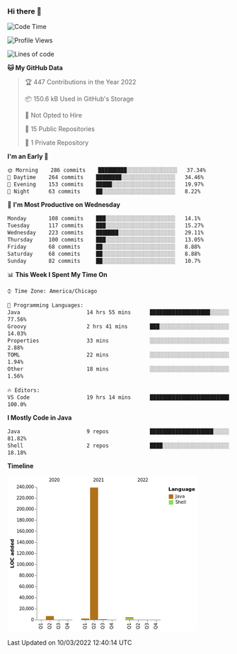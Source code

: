 ### Hi there 👋


<!--START_SECTION:waka-->
![Code Time](http://img.shields.io/badge/Code%20Time-2%2C136%20hrs%209%20mins-blue)

![Profile Views](http://img.shields.io/badge/Profile%20Views-2-blue)

![Lines of code](https://img.shields.io/badge/From%20Hello%20World%20I%27ve%20Written-253%20Thousand%20lines%20of%20code-blue)

**🐱 My GitHub Data** 

> 🏆 447 Contributions in the Year 2022
 > 
> 📦 150.6 kB Used in GitHub's Storage 
 > 
> 🚫 Not Opted to Hire
 > 
> 📜 15 Public Repositories 
 > 
> 🔑 1 Private Repository 
 > 
**I'm an Early 🐤** 

```text
🌞 Morning    286 commits    █████████░░░░░░░░░░░░░░░░   37.34% 
🌆 Daytime    264 commits    ████████░░░░░░░░░░░░░░░░░   34.46% 
🌃 Evening    153 commits    █████░░░░░░░░░░░░░░░░░░░░   19.97% 
🌙 Night      63 commits     ██░░░░░░░░░░░░░░░░░░░░░░░   8.22%

```
📅 **I'm Most Productive on Wednesday** 

```text
Monday       108 commits    ███░░░░░░░░░░░░░░░░░░░░░░   14.1% 
Tuesday      117 commits    ███░░░░░░░░░░░░░░░░░░░░░░   15.27% 
Wednesday    223 commits    ███████░░░░░░░░░░░░░░░░░░   29.11% 
Thursday     100 commits    ███░░░░░░░░░░░░░░░░░░░░░░   13.05% 
Friday       68 commits     ██░░░░░░░░░░░░░░░░░░░░░░░   8.88% 
Saturday     68 commits     ██░░░░░░░░░░░░░░░░░░░░░░░   8.88% 
Sunday       82 commits     ██░░░░░░░░░░░░░░░░░░░░░░░   10.7%

```


📊 **This Week I Spent My Time On** 

```text
⌚︎ Time Zone: America/Chicago

💬 Programming Languages: 
Java                     14 hrs 55 mins      ███████████████████░░░░░░   77.56% 
Groovy                   2 hrs 41 mins       ███░░░░░░░░░░░░░░░░░░░░░░   14.03% 
Properties               33 mins             ░░░░░░░░░░░░░░░░░░░░░░░░░   2.88% 
TOML                     22 mins             ░░░░░░░░░░░░░░░░░░░░░░░░░   1.94% 
Other                    18 mins             ░░░░░░░░░░░░░░░░░░░░░░░░░   1.56%

🔥 Editors: 
VS Code                  19 hrs 14 mins      █████████████████████████   100.0%

```

**I Mostly Code in Java** 

```text
Java                     9 repos             ████████████████████░░░░░   81.82% 
Shell                    2 repos             ████░░░░░░░░░░░░░░░░░░░░░   18.18%

```


**Timeline**

![Chart not found](https://raw.githubusercontent.com/powercasgamer/powercasgamer/master/charts/bar_graph.png) 


 Last Updated on 10/03/2022 12:40:14 UTC
<!--END_SECTION:waka-->
